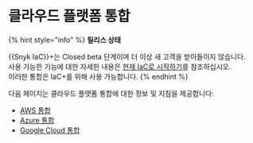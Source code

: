# 클라우드 플랫폼 통합

{% hint style="info" %}
**릴리스 상태**

{{Snyk IaC}}+는 Closed beta 단계이며 더 이상 새 고객을 받아들이지 않습니다.\
사용 가능한 기능에 대한 자세한 내용은 [현재 IaC로 시작하기](https://docs.snyk.io/scan-using-snyk/snyk-iac/getting-started-with-current-iac)를 참조하십시오.\
이러한 통합은 IaC+를 위해 사용 가능합니다.&#x20;
{% endhint %}

다음 페이지는 클라우드 플랫폼 통합에 대한 정보 및 지침을 제공합니다:

- [AWS 통합](../../scan-with-snyk/snyk-iac/cloud-platforms-integrations/aws-integration/)
- [Azure 통합](../../scan-with-snyk/snyk-iac/cloud-platforms-integrations/azure-integration-for-cloud-configurations/)
- [Google Cloud 통합](../../scan-with-snyk/snyk-iac/cloud-platforms-integrations/google-cloud-integration/)